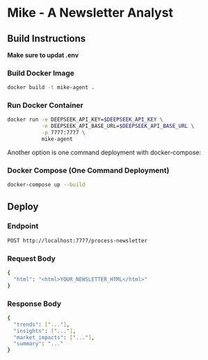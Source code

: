 # Mike - A Newsletter Analyst

## Build Instructions

**Make sure to updat .env**

### Build Docker Image
```bash
docker build -t mike-agent .
```

### Run Docker Container
```bash
docker run -e DEEPSEEK_API_KEY=$DEEPSEEK_API_KEY \
           -e DEEPSEEK_API_BASE_URL=$DEEPSEEK_API_BASE_URL \
           -p 7777:7777 \
           mike-agent
```

Another option is one command deployment with docker-compose:
### Docker Compose (One Command Deployment)
```bash
docker-compose up --build
```

## Deploy

### Endpoint

```bash
POST http://localhost:7777/process-newsletter
```

### Request Body

```bash
{
  "html": "<html>YOUR_NEWSLETTER_HTML</html>"
}
```

### Response Body

```bash
{
  "trends": ["..."],
  "insights": ["..."],
  "market_impacts": ["..."],
  "summary": "..."
}
```